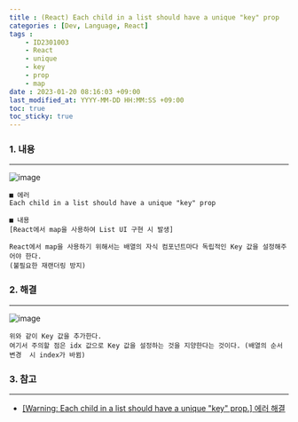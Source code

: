 ```yaml
---
title : (React) Each child in a list should have a unique "key" prop
categories : [Dev, Language, React]
tags : 
    - ID2301003
    - React
    - unique
    - key
    - prop
    - map
date : 2023-01-20 08:16:03 +09:00
last_modified_at: YYYY-MM-DD HH:MM:SS +09:00
toc: true
toc_sticky: true
---
```


### 1. 내용

---

![image](https://user-images.githubusercontent.com/42257001/213595032-686e39da-a258-40b3-8ed7-2d20deb44cae.png)

``` plaintext
■ 에러 
Each child in a list should have a unique "key" prop

■ 내용
[React에서 map을 사용하여 List UI 구현 시 발생]

React에서 map을 사용하기 위해서는 배열의 자식 컴포넌트마다 독립적인 Key 값을 설정해주어야 한다.
(불필요한 재랜더링 방지)
```

### 2. 해결

---

![image](https://user-images.githubusercontent.com/42257001/213595103-367841a5-7c92-420e-8032-d7c9ba69deba.png)

``` plaintext
위와 같이 Key 값을 추가한다. 
여기서 주의할 점은 idx 값으로 Key 값을 설정하는 것을 지양한다는 것이다. (배열의 순서 변경  시 index가 바뀜)
```

### 3. 참고

---

 - [[Warning: Each child in a list should have a unique "key" prop.] 에러 해결](https://crong-dev.tistory.com/47)